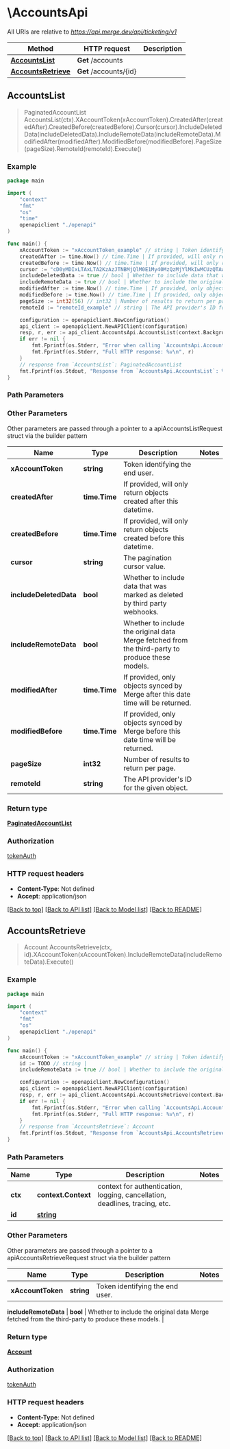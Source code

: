 # \AccountsApi

All URIs are relative to *https://api.merge.dev/api/ticketing/v1*

Method | HTTP request | Description
------------- | ------------- | -------------
[**AccountsList**](AccountsApi.md#AccountsList) | **Get** /accounts | 
[**AccountsRetrieve**](AccountsApi.md#AccountsRetrieve) | **Get** /accounts/{id} | 



## AccountsList

> PaginatedAccountList AccountsList(ctx).XAccountToken(xAccountToken).CreatedAfter(createdAfter).CreatedBefore(createdBefore).Cursor(cursor).IncludeDeletedData(includeDeletedData).IncludeRemoteData(includeRemoteData).ModifiedAfter(modifiedAfter).ModifiedBefore(modifiedBefore).PageSize(pageSize).RemoteId(remoteId).Execute()





### Example

```go
package main

import (
    "context"
    "fmt"
    "os"
    "time"
    openapiclient "./openapi"
)

func main() {
    xAccountToken := "xAccountToken_example" // string | Token identifying the end user.
    createdAfter := time.Now() // time.Time | If provided, will only return objects created after this datetime. (optional)
    createdBefore := time.Now() // time.Time | If provided, will only return objects created before this datetime. (optional)
    cursor := "cD0yMDIxLTAxLTA2KzAzJTNBMjQlM0E1My40MzQzMjYlMkIwMCUzQTAw" // string | The pagination cursor value. (optional)
    includeDeletedData := true // bool | Whether to include data that was marked as deleted by third party webhooks. (optional)
    includeRemoteData := true // bool | Whether to include the original data Merge fetched from the third-party to produce these models. (optional)
    modifiedAfter := time.Now() // time.Time | If provided, only objects synced by Merge after this date time will be returned. (optional)
    modifiedBefore := time.Now() // time.Time | If provided, only objects synced by Merge before this date time will be returned. (optional)
    pageSize := int32(56) // int32 | Number of results to return per page. (optional)
    remoteId := "remoteId_example" // string | The API provider's ID for the given object. (optional)

    configuration := openapiclient.NewConfiguration()
    api_client := openapiclient.NewAPIClient(configuration)
    resp, r, err := api_client.AccountsApi.AccountsList(context.Background()).XAccountToken(xAccountToken).CreatedAfter(createdAfter).CreatedBefore(createdBefore).Cursor(cursor).IncludeDeletedData(includeDeletedData).IncludeRemoteData(includeRemoteData).ModifiedAfter(modifiedAfter).ModifiedBefore(modifiedBefore).PageSize(pageSize).RemoteId(remoteId).Execute()
    if err != nil {
        fmt.Fprintf(os.Stderr, "Error when calling `AccountsApi.AccountsList``: %v\n", err)
        fmt.Fprintf(os.Stderr, "Full HTTP response: %v\n", r)
    }
    // response from `AccountsList`: PaginatedAccountList
    fmt.Fprintf(os.Stdout, "Response from `AccountsApi.AccountsList`: %v\n", resp)
}
```

### Path Parameters



### Other Parameters

Other parameters are passed through a pointer to a apiAccountsListRequest struct via the builder pattern


Name | Type | Description  | Notes
------------- | ------------- | ------------- | -------------
 **xAccountToken** | **string** | Token identifying the end user. | 
 **createdAfter** | **time.Time** | If provided, will only return objects created after this datetime. | 
 **createdBefore** | **time.Time** | If provided, will only return objects created before this datetime. | 
 **cursor** | **string** | The pagination cursor value. | 
 **includeDeletedData** | **bool** | Whether to include data that was marked as deleted by third party webhooks. | 
 **includeRemoteData** | **bool** | Whether to include the original data Merge fetched from the third-party to produce these models. | 
 **modifiedAfter** | **time.Time** | If provided, only objects synced by Merge after this date time will be returned. | 
 **modifiedBefore** | **time.Time** | If provided, only objects synced by Merge before this date time will be returned. | 
 **pageSize** | **int32** | Number of results to return per page. | 
 **remoteId** | **string** | The API provider&#39;s ID for the given object. | 

### Return type

[**PaginatedAccountList**](PaginatedAccountList.md)

### Authorization

[tokenAuth](../README.md#tokenAuth)

### HTTP request headers

- **Content-Type**: Not defined
- **Accept**: application/json

[[Back to top]](#) [[Back to API list]](../README.md#documentation-for-api-endpoints)
[[Back to Model list]](../README.md#documentation-for-models)
[[Back to README]](../README.md)


## AccountsRetrieve

> Account AccountsRetrieve(ctx, id).XAccountToken(xAccountToken).IncludeRemoteData(includeRemoteData).Execute()





### Example

```go
package main

import (
    "context"
    "fmt"
    "os"
    openapiclient "./openapi"
)

func main() {
    xAccountToken := "xAccountToken_example" // string | Token identifying the end user.
    id := TODO // string | 
    includeRemoteData := true // bool | Whether to include the original data Merge fetched from the third-party to produce these models. (optional)

    configuration := openapiclient.NewConfiguration()
    api_client := openapiclient.NewAPIClient(configuration)
    resp, r, err := api_client.AccountsApi.AccountsRetrieve(context.Background(), id).XAccountToken(xAccountToken).IncludeRemoteData(includeRemoteData).Execute()
    if err != nil {
        fmt.Fprintf(os.Stderr, "Error when calling `AccountsApi.AccountsRetrieve``: %v\n", err)
        fmt.Fprintf(os.Stderr, "Full HTTP response: %v\n", r)
    }
    // response from `AccountsRetrieve`: Account
    fmt.Fprintf(os.Stdout, "Response from `AccountsApi.AccountsRetrieve`: %v\n", resp)
}
```

### Path Parameters


Name | Type | Description  | Notes
------------- | ------------- | ------------- | -------------
**ctx** | **context.Context** | context for authentication, logging, cancellation, deadlines, tracing, etc.
**id** | [**string**](.md) |  | 

### Other Parameters

Other parameters are passed through a pointer to a apiAccountsRetrieveRequest struct via the builder pattern


Name | Type | Description  | Notes
------------- | ------------- | ------------- | -------------
 **xAccountToken** | **string** | Token identifying the end user. | 

 **includeRemoteData** | **bool** | Whether to include the original data Merge fetched from the third-party to produce these models. | 

### Return type

[**Account**](Account.md)

### Authorization

[tokenAuth](../README.md#tokenAuth)

### HTTP request headers

- **Content-Type**: Not defined
- **Accept**: application/json

[[Back to top]](#) [[Back to API list]](../README.md#documentation-for-api-endpoints)
[[Back to Model list]](../README.md#documentation-for-models)
[[Back to README]](../README.md)

